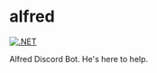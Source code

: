 # alfred

[![.NET](https://github.com/jbies121/alfred/actions/workflows/dotnet.yml/badge.svg?branch=develop)](https://github.com/jbies121/alfred/actions/workflows/dotnet.yml)

Alfred Discord Bot. He's here to help.